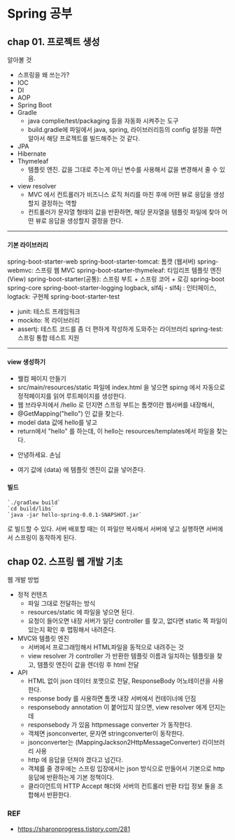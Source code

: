 # Spring 공부

## chap 01. 프로젝트 생성
알아볼 것 
- 스프링을 왜 쓰는가?
- IOC
- DI
- AOP
- Spring Boot
- Gradle
  - java complie/test/packaging 등을 자동화 시켜주는 도구 
  - build.gradle에 파일에서 java, spring, 라이브러리등의 config 설정을 하면 알아서 해당 프로젝트를 빌드해주는 것 같다.
- JPA
- Hibernate
- Thymeleaf
  - 템플릿 엔진. 값을 그대로 주는게 아닌 변수를 사용해서 값을 변경해서 줄 수 있음.
- view resolver
  - MVC 에서 컨트롤러가 비즈니스 로직 처리를 마친 후에 어떤 뷰로 응답을 생성할지 결정하는 역할 
  - 컨트롤러가 문자열 형태의 값을 반환하면, 해당 문자열을 템플릿 파일에 찾아 어떤 뷰로 응답을 생성할지 결정을 한다.
----
#### 기본 라이브러리
spring-boot-starter-web
spring-boot-starter-tomcat: 톰캣 (웹서버)
spring-webmvc: 스프링 웹 MVC 
spring-boot-starter-thymeleaf: 타임리프 템플릿 엔진(View)
spring-boot-starter(공통): 스프링 부트 + 스프링 코어 + 로깅
    spring-boot spring-core
    spring-boot-starter-logging logback, slf4j
        - slf4j : 인터페이스, logtack: 구현체
spring-boot-starter-test
- junit: 테스트 프레임워크
- mockito: 목 라이브러리
- assertj: 테스트 코드를 좀 더 편하게 작성하게 도와주는 라이브러리 spring-test: 스프링 통합 테스트 지원
---
#### view 생성하기
- 웰컴 페이지 만들기 
- src/main/resources/static 파일에 index.html 을 넣으면 spirng 에서 자동으로 정적페이지를 읽어 루트페이지를 생성한다.
- 웹 브라우저에서 /hello 로 던지면 스프링 부트는 톰캣이란 웹서버를 내장해서,
- @GetMapping("hello") 인 값을 찾는다.
- model data 값에 hello를 넣고
- return에서 "hello" 를 하는데, 이 hello는 resources/templates에서 파일을 찾는다.
-  <p th:text="'안녕하세요. ' + ${data}" >안녕하세요. 손님</p>
- 여기 값에 {data} 에 템플릿 엔진이 값을 넣어준다.

#### 빌드
```
`./gradlew build`
`cd build/libs`
`java -jar hello-spring-0.0.1-SNAPSHOT.jar`
```
로 빌드할 수 있다.
서버 배포할 때는 이 파일만 복사해서 서버에 넣고 실행하면 서버에서 스프링이 동작하게 된다.

## chap 02. 스프링 웹 개발 기초
웹 개발 방법
- 정적 컨텐츠
  - 파일 그대로 전달하는 방식
  - resources/static 에 파일을 넣으면 된다.
  - 요청이 들어오면 내장 서버가 일단 controller 를 찾고, 없다면 static 쪽 파일이 있는지 확인 후 맵핑해서 내려준다.
- MVC와 템플릿 엔진
  - 서버에서 프로그래밍해서 HTML파일을 동적으로 내려주는 것
  - view resolver 가 controller 가 반환한 템플릿 이름과 일치하는 템플릿을 찾고, 템플릿 엔진이 값을 렌더링 후 html 전달
- API
  - HTML 없이 json 데이터 포맷으로 전달, ResponseBody 어노테이션을 사용한다.
  - response body 를 사용하면 톰캣 내장 서버에서 컨테이너에 던짐
  - responsebody annotation 이 붙어있지 않으면, view resolver 에게 던지는데
  - responsebody 가 있음 httpmessage converter 가 동작한다.
  - 객체면 jsonconverter, 문자면 stringconverter이 동작한다. 
  - jsonconverter는 (MappingJackson2HttpMessageConverter) 라이브러리 사용
  - http 에 응답을 던져야 겠다고 넘긴다.
  - 객체를 줄 경우에는 스프링 입장에서는 json 방식으로 만들어서 기본으로 http 응답에 반환하는게 기본 정책이다.
  - 클라이언트의 HTTP Accept 해더와 서버의 컨트롤러 반환 타입 정보 둘을 조합해서 반환한다.
### REF
- https://sharonprogress.tistory.com/281